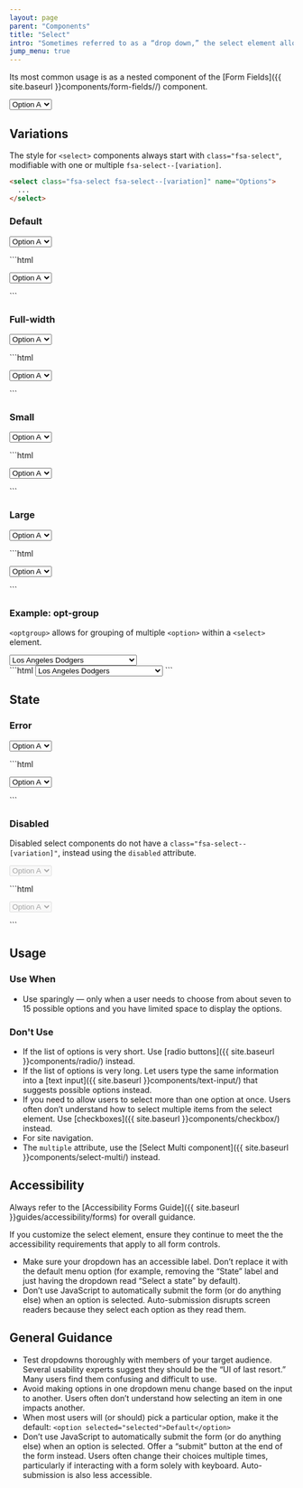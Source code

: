```yaml
---
layout: page
parent: "Components"
title: "Select"
intro: "Sometimes referred to as a “drop down,” the select element allows users to select one option from a list."
jump_menu: true
---
```


Its most common usage is as a nested component of the [Form Fields]({{ site.baseurl }}components/form-fields//) component.

<div class="ds-preview">
  <p>
    <select class="fsa-select" name="Options">
      <option value="Option A" selected="selected">Option A</option>
      <option value="Option B">Option B</option>
      <option value="Option C">Option C</option>
      <option value="Option D">Option D</option>
      <option value="Option E">Option E</option>
    </select>
  </p>
</div>

## Variations

The style for `<select>` components always start with `class="fsa-select"`, modifiable with one or multiple `fsa-select--[variation]`.

```html
<select class="fsa-select fsa-select--[variation]" name="Options">
  ...
</select>
```

### Default

<div class="ds-preview">
  <p>
    <select class="fsa-select" name="Options lorem">
      <option value="Option A" selected="selected">Option A</option>
      <option value="Option B">Option B</option>
      <option value="Option C">Option C</option>
      <option value="Option D">Option D</option>
      <option value="Option E">Option E</option>
    </select>
  </p>
</div>
```html
<p>
  <select class="fsa-select" name="Options lorem">
    <option value="Option A" selected="selected">Option A</option>
    <option value="Option B">Option B</option>
    <option value="Option C">Option C</option>
    <option value="Option D">Option D</option>
    <option value="Option E">Option E</option>
  </select>
</p>
```

### Full-width

<div class="ds-preview">
  <p>
    <select class="fsa-select fsa-select--block" name="Options ipsum">
      <option value="Option A" selected="selected">Option A</option>
      <option value="Option B">Option B</option>
      <option value="Option C">Option C</option>
      <option value="Option D">Option D</option>
      <option value="Option E">Option E</option>
    </select>
  </p>
</div>
```html
<p>
  <select class="fsa-select fsa-select--block" name="Options ipsum">
    <option value="Option A" selected="selected">Option A</option>
    <option value="Option B">Option B</option>
    <option value="Option C">Option C</option>
    <option value="Option D">Option D</option>
    <option value="Option E">Option E</option>
  </select>
</p>
```

### Small

<div class="ds-preview">
  <p>
    <select class="fsa-select fsa-select--small" name="Options dolor">
      <option value="Option A" selected="selected">Option A</option>
      <option value="Option B">Option B</option>
      <option value="Option C">Option C</option>
      <option value="Option D">Option D</option>
      <option value="Option E">Option E</option>
    </select>
  </p>
</div>
```html
<p>
  <select class="fsa-select fsa-select--small" name="Options dolor">
    <option value="Option A" selected="selected">Option A</option>
    <option value="Option B">Option B</option>
    <option value="Option C">Option C</option>
    <option value="Option D">Option D</option>
    <option value="Option E">Option E</option>
  </select>
</p>
```

### Large

<div class="ds-preview">
  <p>
    <select class="fsa-select fsa-select--large" name="Options sit">
      <option value="Option A" selected="selected">Option A</option>
      <option value="Option B">Option B</option>
      <option value="Option C">Option C</option>
      <option value="Option D">Option D</option>
      <option value="Option E">Option E</option>
    </select>
  </p>
</div>
```html
<p>
  <select class="fsa-select fsa-select--large" name="Options sit">
    <option value="Option A" selected="selected">Option A</option>
    <option value="Option B">Option B</option>
    <option value="Option C">Option C</option>
    <option value="Option D">Option D</option>
    <option value="Option E">Option E</option>
  </select>
</p>
```

### Example: opt-group

`<optgroup>` allows for grouping of multiple `<option>` within a `<select>` element.

<div class="ds-preview">
  <select class="fsa-select" id="lealtad-de-beisbol" name="lealtad-de-beisbol">
    <optgroup label="American League West">
      <option value="Houston Astros">Houston Astros</option>
      <option value="Los Angeles Angels of Anaheim">Los Angeles Angels of Anaheim</option>
      <option value="Oakland Athletics">Oakland Athletics</option>
      <option value="Seattle Mariners">Seattle Mariners</option>
      <option value="Texas Rangers">Texas Rangers</option>
    </optgroup>
    <optgroup label="American League East" disabled="" title="Disabled group">
      <option value="Baltimore Orioles">Baltimore Orioles</option>
      <option value="Boston Red Sox">Boston Red Sox</option>
      <option value="New York Yankees">New York Yankees</option>
      <option value="Tampa Bay Rays">Tampa Bay Rays</option>
      <option value="Toronto Blue Jays">Toronto Blue Jays</option>
    </optgroup>
    <optgroup label="American League Central">
      <option value="Chicago White Sox">Chicago White Sox</option>
      <option value="Cleveland Indians">Cleveland Indians</option>
      <option value="Detroit Tigers">Detroit Tigers</option>
      <option value="Kansas City Royals">Kansas City Royals</option>
      <option value="Minnesota Twins">Minnesota Twins</option>
    </optgroup>
    <optgroup label="National League East">
      <option value="Atlanta Braves">Atlanta Braves</option>
      <option value="Miami Marlins">Miami Marlins</option>
      <option value="New York Mets">New York Mets</option>
      <option value="Philadelphia Phillies">Philadelphia Phillies</option>
      <option value="Washington Nationals">Washington Nationals</option>
    </optgroup>
    <optgroup label="National League Central">
      <option value="Chicago Cubs">Chicago Cubs</option>
      <option value="Cincinnati Reds">Cincinnati Reds</option>
      <option value="Milwaukee Brewers">Milwaukee Brewers</option>
      <option value="Pittsburgh Pirates">Pittsburgh Pirates</option>
      <option value="St. Louis Cardinals">St. Louis Cardinals</option>
    </optgroup>
    <optgroup label="National League West">
      <option value="Arizona Diamondbacks">Arizona Diamondbacks</option>
      <option value="Colorado Rockies">Colorado Rockies</option>
      <option value="Los Angeles Dodgers" selected="selected">Los Angeles Dodgers</option>
      <option value="San Diego Padres">San Diego Padres</option>
      <option value="San Francisco Giants">San Francisco Giants</option>
    </optgroup>
  </select>
</div>
```html
<select class="fsa-select" id="lealtad-de-beisbol" name="lealtad-de-beisbol">
  <optgroup label="American League West">
    <option value="Houston Astros">Houston Astros</option>
    <option value="Los Angeles Angels of Anaheim">Los Angeles Angels of Anaheim</option>
    <option value="Oakland Athletics">Oakland Athletics</option>
    <option value="Seattle Mariners">Seattle Mariners</option>
    <option value="Texas Rangers">Texas Rangers</option>
  </optgroup>
  <optgroup label="American League East" disabled="" title="Disabled group">
    <option value="Baltimore Orioles">Baltimore Orioles</option>
    <option value="Boston Red Sox">Boston Red Sox</option>
    <option value="New York Yankees">New York Yankees</option>
    <option value="Tampa Bay Rays">Tampa Bay Rays</option>
    <option value="Toronto Blue Jays">Toronto Blue Jays</option>
  </optgroup>
  <optgroup label="American League Central">
    <option value="Chicago White Sox">Chicago White Sox</option>
    <option value="Cleveland Indians">Cleveland Indians</option>
    <option value="Detroit Tigers">Detroit Tigers</option>
    <option value="Kansas City Royals">Kansas City Royals</option>
    <option value="Minnesota Twins">Minnesota Twins</option>
  </optgroup>
  <optgroup label="National League East">
    <option value="Atlanta Braves">Atlanta Braves</option>
    <option value="Miami Marlins">Miami Marlins</option>
    <option value="New York Mets">New York Mets</option>
    <option value="Philadelphia Phillies">Philadelphia Phillies</option>
    <option value="Washington Nationals">Washington Nationals</option>
  </optgroup>
  <optgroup label="National League Central">
    <option value="Chicago Cubs">Chicago Cubs</option>
    <option value="Cincinnati Reds">Cincinnati Reds</option>
    <option value="Milwaukee Brewers">Milwaukee Brewers</option>
    <option value="Pittsburgh Pirates">Pittsburgh Pirates</option>
    <option value="St. Louis Cardinals">St. Louis Cardinals</option>
  </optgroup>
  <optgroup label="National League West">
    <option value="Arizona Diamondbacks">Arizona Diamondbacks</option>
    <option value="Colorado Rockies">Colorado Rockies</option>
    <option value="Los Angeles Dodgers" selected="selected">Los Angeles Dodgers</option>
    <option value="San Diego Padres">San Diego Padres</option>
    <option value="San Francisco Giants">San Francisco Giants</option>
  </optgroup>
</select>
```

## State

### Error

<div class="ds-preview">
  <p>
    <select class="fsa-select fsa-select--error" name="Options amet">
      <option value="Option A" selected="selected">Option A</option>
      <option value="Option B">Option B</option>
      <option value="Option C">Option C</option>
      <option value="Option D">Option D</option>
      <option value="Option E">Option E</option>
    </select>
  </p>
</div>
```html
<p>
  <select class="fsa-select fsa-select--error" name="Options amet">
    <option value="Option A" selected="selected">Option A</option>
    <option value="Option B">Option B</option>
    <option value="Option C">Option C</option>
    <option value="Option D">Option D</option>
    <option value="Option E">Option E</option>
  </select>
</p>
```

### Disabled

Disabled select components do not have a `class="fsa-select--[variation]"`, instead using the `disabled` attribute.

<div class="ds-preview">
  <p>
    <select class="fsa-select" disabled="disabled" name="Options quis">
      <option value="Option A" selected="selected">Option A</option>
      <option value="Option B">Option B</option>
      <option value="Option C">Option C</option>
      <option value="Option D">Option D</option>
      <option value="Option E">Option E</option>
    </select>
  </p>
</div>
```html
<p>
  <select class="fsa-select" disabled="disabled" name="Options quis">
    <option value="Option A" selected="selected">Option A</option>
    <option value="Option B">Option B</option>
    <option value="Option C">Option C</option>
    <option value="Option D">Option D</option>
    <option value="Option E">Option E</option>
  </select>
</p>
```

## Usage

### Use When

* Use sparingly — only when a user needs to choose from about seven to 15 possible options and you have limited space to display the options.

### Don't Use

* If the list of options is very short. Use [radio buttons]({{ site.baseurl }}components/radio/) instead.
* If the list of options is very long. Let users type the same information into a [text input]({{ site.baseurl }}components/text-input/) that suggests possible options instead.
* If you need to allow users to select more than one option at once. Users often don’t understand how to select multiple items from the select element. Use [checkboxes]({{ site.baseurl }}components/checkbox/) instead.
* For site navigation.
* The `multiple` attribute, use the [Select Multi component]({{ site.baseurl }}components/select-multi/) instead.

## Accessibility

Always refer to the [Accessibility Forms Guide]({{ site.baseurl }}guides/accessibility/forms) for overall guidance.

If you customize the select element, ensure they continue to meet the the accessibility requirements that apply to all form controls.

* Make sure your dropdown has an accessible label. Don’t replace it with the default menu option (for example, removing the “State” label and just having the dropdown read “Select a state” by default).
* Don’t use JavaScript to automatically submit the form (or do anything else) when an option is selected. Auto-submission disrupts screen readers because they select each option as they read them.

## General Guidance

* Test dropdowns thoroughly with members of your target audience. Several usability experts suggest they should be the “UI of last resort.” Many users find them confusing and difficult to use.
* Avoid making options in one dropdown menu change based on the input to another. Users often don’t understand how selecting an item in one impacts another.
* When most users will (or should) pick a particular option, make it the default: `<option selected="selected">Default</option>`
* Don’t use JavaScript to automatically submit the form (or do anything else) when an option is selected. Offer a “submit” button at the end of the form instead. Users often change their choices multiple times, particularly if interacting with a form solely with keyboard. Auto-submission is also less accessible.

<!-- ## Related Resources

* [Lorem](lorem)
* [Ipsum](ipsum)
* [Dolor](dolor)
* [Sit](sit)
* [Amet](amet) -->
